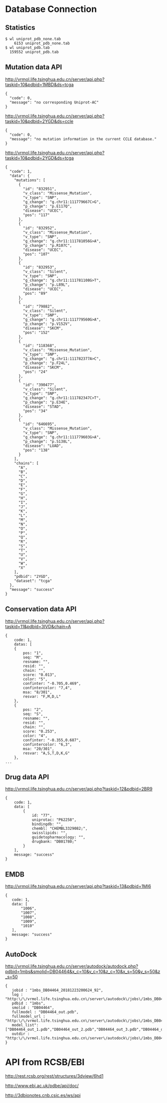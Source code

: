 # Database Connection 


## Statistics
```
$ wl uniprot_pdb_none.tab
    6153 uniprot_pdb_none.tab
$ wl uniprot_pdb.tab 
  159552 uniprot_pdb.tab
```



## Mutation data API
http://vrmol.life.tsinghua.edu.cn/server/api.php?taskid=10&pdbid=1MBD&ds=tcga
```
{
  "code": 0,
  "message": "no corresponding Uniprot-AC"
}
```

http://vrmol.life.tsinghua.edu.cn/server/api.php?taskid=10&pdbid=2YGD&ds=ccle
```
{
  "code": 0,
  "message": "no mutation information in the current CCLE database."
}
```


http://vrmol.life.tsinghua.edu.cn/server/api.php?taskid=10&pdbid=2YGD&ds=tcga
```
{
  "code": 1,
  "data": {
    "mutations": [
      {
        "id": "832951",
        "v_class": "Missense_Mutation",
        "v_type": "SNP",
        "g_change": "g.chr11:111779667C>G",
        "p_change": "p.E117Q",
        "disease": "UCEC",
        "pos": "117"
      },
      {
        "id": "832952",
        "v_class": "Missense_Mutation",
        "v_type": "SNP",
        "g_change": "g.chr11:111781056G>A",
        "p_change": "p.R107C",
        "disease": "UCEC",
        "pos": "107"
      },
      {
        "id": "832953",
        "v_class": "Silent",
        "v_type": "SNP",
        "g_change": "g.chr11:111781108G>T",
        "p_change": "p.L89L",
        "disease": "UCEC",
        "pos": "89"
      },
      {
        "id": "79882",
        "v_class": "Silent",
        "v_type": "SNP",
        "g_change": "g.chr11:111779560G>A",
        "p_change": "p.V152V",
        "disease": "SKCM",
        "pos": "152"
      },
      {
        "id": "118368",
        "v_class": "Missense_Mutation",
        "v_type": "SNP",
        "g_change": "g.chr11:111782377A>C",
        "p_change": "p.F24L",
        "disease": "SKCM",
        "pos": "24"
      },
      {
        "id": "390477",
        "v_class": "Silent",
        "v_type": "SNP",
        "g_change": "g.chr11:111782347C>T",
        "p_change": "p.E34E",
        "disease": "STAD",
        "pos": "34"
      },
      {
        "id": "646695",
        "v_class": "Missense_Mutation",
        "v_type": "SNP",
        "g_change": "g.chr11:111779603G>A",
        "p_change": "p.S138L",
        "disease": "LUAD",
        "pos": "138"
      }
    ],
    "chains": [
      "A",
      "B",
      "C",
      "D",
      "E",
      "F",
      "G",
      "H",
      "I",
      "J",
      "K",
      "L",
      "M",
      "N",
      "O",
      "P",
      "Q",
      "R",
      "S",
      "T",
      "U",
      "V",
      "W",
      "X"
    ],
    "pdbid": "2YGD",
    "dataset": "tcga"
  },
  "message": "success"
}
```


## Conservation data API
http://vrmol.life.tsinghua.edu.cn/server/api.php?taskid=11&pdbid=3IVD&chain=A
```
{
    code: 1,
    datas: [
    {
        pos: "1",
        seq: "M",
        resname: "",
        resid: "",
        chain: "",
        score: "0.013",
        color: "5",
        confinter: "-0.705,0.469",
        confintercolor: "7,4",
        msa: "8/301",
        resvar: "F,M,D,L"
    },
    {
        pos: "2",
        seq: "S",
        resname: "",
        resid: "",
        chain: "",
        score: "0.253",
        color: "4",
        confinter: "-0.355,0.687",
        confintercolor: "6,3",
        msa: "20/301",
        resvar: "A,S,T,D,K,G"
    },
...
```

## Drug data API
http://vrmol.life.tsinghua.edu.cn/server/api.php?taskid=12&pdbid=2BR9
```
{
    code: 1,
    data: [
        {
            id: "77",
            uniprotac: "P62258",
            bindingdb: "",
            chembl: "CHEMBL3329082;",
            swisslipids: "",
            guidetopharmacology: "",
            drugbank: "DB01780;"
        }
    ],
    message: "success"
}
```

## EMDB
http://vrmol.life.tsinghua.edu.cn/server/api.php?taskid=13&pdbid=1MI6
```
{
   code: 1,
   data: [
       "1006",
       "1007",
       "1008",
       "1009",
       "1010"
   ],
   message: "success"
}
```


## AutoDock
http://vrmol.life.tsinghua.edu.cn/server/autodock/autodock.php?pdbid=1mbs&smolid=DB04464&x_c=10&y_c=10&z_c=10&x_s=50&y_s=50&z_s=50

```
{
   jobid : "1mbs_DB04464_20181223200624_92",
   log : "http:\/\/vrmol.life.tsinghua.edu.cn\/server\/autodock\/jobs\/1mbs_DB04464_20181223200624_92\/log",
   pdbid : "1mbs",
   smolid : "DB04464",
   fullmodel : "DB04464_out.pdb",
   fullmodel_url : "http:\/\/vrmol.life.tsinghua.edu.cn\/server\/autodock\/jobs\/1mbs_DB04464_20181223200624_92\/DB04464_out.pdb",
   model_list":       ["DB04464_out_1.pdb","DB04464_out_2.pdb","DB04464_out_3.pdb","DB04464_out_4.pdb","DB04464_out_5.pdb","DB04464_out_6.pdb","DB04464_out_7.pdb","DB04464_out_8.pdb","DB04464_out_9.pdb"],
   outdir : "http:\/\/vrmol.life.tsinghua.edu.cn\/server\/autodock\/jobs\/1mbs_DB04464_20181223200624_92"
}
```

# API from RCSB/EBI

http://rest.rcsb.org/rest/structures/3dview/6hd1

http://www.ebi.ac.uk/pdbe/api/doc/

http://3dbionotes.cnb.csic.es/ws/api

